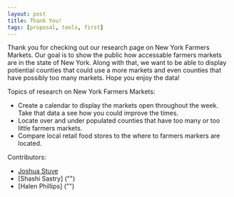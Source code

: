 ```yaml
---
layout: post
title: Thank You!
tags: [proposal, tools, first]
---
```


Thank you for checking out our research page on New York Farmers Markets. Our goal is to show the public how accessable farmers markets are in the state of New York. Along with that, we want to be able to display potiential counties that could use a more markets and even counties that have possibly too many markets. Hope you enjoy the data!

Topics of research on New York Farmers Markets:
  - Create a calendar to display the markets open throughout the week. Take that data a see how you could improve the times.
  - Locate over and under populated counties that have too many or too little farmers markets. 
  - Compare local retail food stores to the where to farmers markers are located.

Contributors: 
  - [Joshua Stuve](https://github.com/JStuve)
  - [Shashi Sastry] ("")
  - [Halen Phillips] ("")
  
